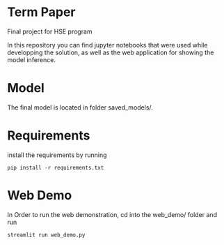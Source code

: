 # Term Paper
Final project for HSE program

In this repository you can find jupyter notebooks that were used while developping the solution, as well as the web application for showing the model inference.

# Model
The final model is located in folder saved_models/.

# Requirements
install the requirements by running 
```code
pip install -r requirements.txt
```

# Web Demo
In Order to run the web demonstration, cd into the web_demo/ folder and run
```code
streamlit run web_demo.py
```

